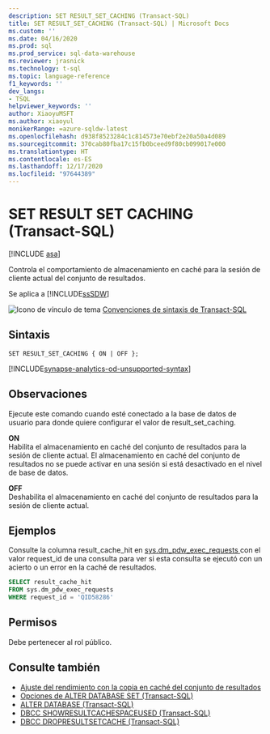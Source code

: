 ```yaml
---
description: SET RESULT_SET_CACHING (Transact-SQL)
title: SET RESULT_SET_CACHING (Transact-SQL) | Microsoft Docs
ms.custom: ''
ms.date: 04/16/2020
ms.prod: sql
ms.prod_service: sql-data-warehouse
ms.reviewer: jrasnick
ms.technology: t-sql
ms.topic: language-reference
f1_keywords: ''
dev_langs:
- TSQL
helpviewer_keywords: ''
author: XiaoyuMSFT
ms.author: xiaoyul
monikerRange: =azure-sqldw-latest
ms.openlocfilehash: d938f8523284c1c814573e70ebf2e20a50a4d089
ms.sourcegitcommit: 370cab80fba17c15fb0bceed9f80cb099017e000
ms.translationtype: HT
ms.contentlocale: es-ES
ms.lasthandoff: 12/17/2020
ms.locfileid: "97644389"
---
```

# <a name="set-result-set-caching-transact-sql"></a>SET RESULT SET CACHING (Transact-SQL) 

[!INCLUDE [asa](../../includes/applies-to-version/asa.md)]

Controla el comportamiento de almacenamiento en caché para la sesión de cliente actual del conjunto de resultados.  

Se aplica a [!INCLUDE[ssSDW](../../includes/sssdwfull-md.md)]  
  
 ![Icono de vínculo de tema](../../database-engine/configure-windows/media/topic-link.gif "Icono de vínculo de tema") [Convenciones de sintaxis de Transact-SQL](../../t-sql/language-elements/transact-sql-syntax-conventions-transact-sql.md)  
  
## <a name="syntax"></a>Sintaxis

```syntaxsql
SET RESULT_SET_CACHING { ON | OFF };
```  

[!INCLUDE[synapse-analytics-od-unsupported-syntax](../../includes/synapse-analytics-od-unsupported-syntax.md)]

## <a name="remarks"></a>Observaciones  

Ejecute este comando cuando esté conectado a la base de datos de usuario para donde quiere configurar el valor de result_set_caching.

**ON**   
Habilita el almacenamiento en caché del conjunto de resultados para la sesión de cliente actual.  El almacenamiento en caché del conjunto de resultados no se puede activar en una sesión si está desactivado en el nivel de base de datos.

**OFF**   
Deshabilita el almacenamiento en caché del conjunto de resultados para la sesión de cliente actual.

## <a name="examples"></a>Ejemplos

Consulte la columna result_cache_hit en [ sys.dm_pdw_exec_requests ](../../relational-databases/system-dynamic-management-views/sys-dm-pdw-exec-requests-transact-sql.md) con el valor request_id de una consulta para ver si esta consulta se ejecutó con un acierto o un error en la caché de resultados.

```sql
SELECT result_cache_hit
FROM sys.dm_pdw_exec_requests
WHERE request_id = 'QID58286'
```

## <a name="permissions"></a>Permisos

Debe pertenecer al rol público.

## <a name="see-also"></a>Consulte también

- [Ajuste del rendimiento con la copia en caché del conjunto de resultados](/azure/sql-data-warehouse/performance-tuning-result-set-caching)
- [Opciones de ALTER DATABASE SET &#40;Transact-SQL&#41;](./alter-database-transact-sql-set-options.md?preserve-view=true&view=azure-sqldw-latest&preserve-view=true)
- [ALTER DATABASE &#40;Transact-SQL&#41;](./alter-database-transact-sql.md?preserve-view=true&view=azure-sqldw-latest&preserve-view=true)
- [DBCC SHOWRESULTCACHESPACEUSED (Transact-SQL)](../database-console-commands/dbcc-showresultcachespaceused-transact-sql.md)
- [DBCC DROPRESULTSETCACHE (Transact-SQL)](../database-console-commands/dbcc-dropresultsetcache-transact-sql.md)